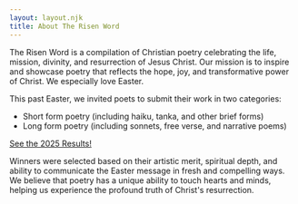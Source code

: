 ```yaml
---
layout: layout.njk
title: About The Risen Word
---
```


The Risen Word is a compilation of Christian poetry celebrating the life, mission, divinity, and resurrection of Jesus Christ. Our mission is to inspire and showcase poetry that reflects the hope, joy, and transformative power of Christ. We especially love Easter.

<div class="my-4">
  This past Easter, we invited poets to submit their work in two categories:
  <ul class="list-disc list-inside ml-4 mt-2">
    <li>Short form poetry (including haiku, tanka, and other brief forms)</li>
    <li>Long form poetry (including sonnets, free verse, and narrative poems)</li>
  </ul>
</div>

<a href="/contests/2025" class="inline-block bg-[#ff6f61] text-white font-bold py-2 px-4 rounded hover:bg-[#c24035] transition">See the 2025 Results!</a>

<div class="mt-4">
  Winners were selected based on their artistic merit, spiritual depth, and ability to communicate the Easter message in fresh and compelling ways.
</div>

<div class="mt-4">
  We believe that poetry has a unique ability to touch hearts and minds, helping us experience the profound truth of Christ's resurrection.
</div>
